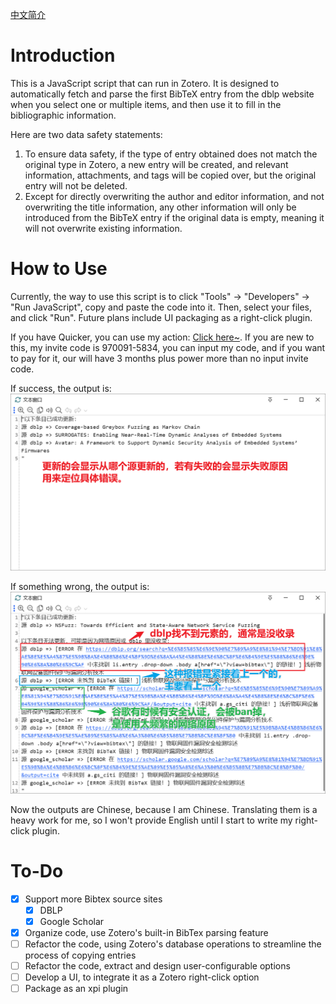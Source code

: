 [中文简介](./README.md)

# Introduction

This is a JavaScript script that can run in Zotero. It is designed to automatically fetch and parse the first BibTeX entry from the dblp website when you select one or multiple items, and then use it to fill in the bibliographic information.

Here are two data safety statements:

1. To ensure data safety, if the type of entry obtained does not match the original type in Zotero, a new entry will be created, and relevant information, attachments, and tags will be copied over, but the original entry will not be deleted.
2. Except for directly overwriting the author and editor information, and not overwriting the title information, any other information will only be introduced from the BibTeX entry if the original data is empty, meaning it will not overwrite existing information.

# How to Use

Currently, the way to use this script is to click "Tools" -> "Developers" -> "Run JavaScript", copy and paste the code into it. Then, select your files, and click "Run". Future plans include UI packaging as a right-click plugin.

If you have Quicker, you can use my action: [Click here~](https://getquicker.net/Sharedaction?code=e1553bba-54eb-41f0-2253-08dc1310ce90&fromMyShare=true). If you are new to this, my invite code is 970091-5834, you can input my code, and if you want to pay for it, our will have 3 months plus power more than no input invite code.

If success, the output is:
![success](imgs/success.png)

If something wrong, the output is:
![failed](imgs/failed.png)

Now the outputs are Chinese, because I am Chinese. Translating them is a heavy work for me, so I won't provide English until I start to write my right-click plugin.

# To-Do

- [x] Support more Bibtex source sites
  - [x] DBLP
  - [x] Google Scholar
- [x] Organize code, use Zotero's built-in BibTex parsing feature
- [ ] Refactor the code, using Zotero's database operations to streamline the process of copying entries
- [ ] Refactor the code, extract and design user-configurable options
- [ ] Develop a UI, to integrate it as a Zotero right-click option
- [ ] Package as an xpi plugin